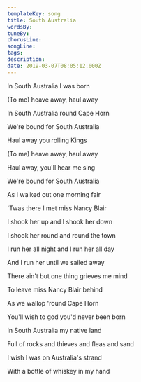 ```yaml
---
templateKey: song
title: South Australia  
wordsBy:
tuneBy:
chorusLine:
songLine:
tags:
description:
date: 2019-03-07T08:05:12.000Z
---
```

In South Australia I was born

(To me) heave away, haul away

In South Australia round Cape Horn

We\'re bound for South Australia

Haul away you rolling Kings

(To me) heave away, haul away

Haul away, you\'ll hear me sing

We\'re bound for South Australia

As I walked out one morning fair

\'Twas there I met miss Nancy Blair

I shook her up and I shook her down

I shook her round and round the town

I run her all night and I run her all day

And I run her until we sailed away

There ain\'t but one thing grieves me mind

To leave miss Nancy Blair behind

As we wallop 'round Cape Horn

You\'ll wish to god you\'d never been born

In South Australia my native land

Full of rocks and thieves and fleas and sand

I wish I was on Australia\'s strand

With a bottle of whiskey in my hand
